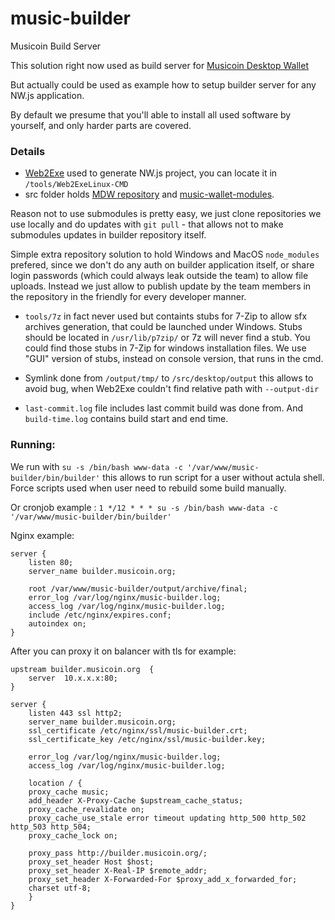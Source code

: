 # music-builder
Musicoin Build Server

This solution right now used as build server for [Musicoin Desktop Wallet](https://github.com/Musicoin/desktop)

But actually could be used as example how to setup builder server for any NW.js application.

By default we presume that you'll able to install all used software by yourself, and only harder parts are covered.

### Details

- [Web2Exe](https://github.com/jyapayne/Web2Executable) used to generate NW.js project, you can locate it in `/tools/Web2ExeLinux-CMD`
- src folder holds [MDW repository](https://github.com/Musicoin/desktop) and [music-wallet-modules](https://github.com/cryptofuture/music-wallet-modules).

Reason not to use submodules is pretty easy, we just clone repositories we use locally and do updates with `git pull` - that allows not to make submodules updates in builder repository itself. 

Simple extra repository solution to hold Windows and MacOS `node_modules` prefered, since we don't do any auth on builder application itself, or share login passwords (which could always leak outside the team) to allow file uploads. Instead we just allow to publish update by the team members in the repository in the friendly for every developer manner.

- `tools/7z` in fact never used but containts stubs for 7-Zip to allow sfx archives generation, that could be launched under Windows. Stubs should be located in `/usr/lib/p7zip/` or 7z will never find a stub. You could find those stubs in 7-Zip for windows installation files. We use "GUI" version of stubs, instead on console version, that runs in the cmd.

- Symlink done from `/output/tmp/` to `/src/desktop/output` this allows to avoid bug, when Web2Exe couldn't find relative path with `--output-dir`

- `last-commit.log` file includes last commit build was done from. And `build-time.log` contains build start and end time.

### Running:

We run with `su -s /bin/bash www-data -c '/var/www/music-builder/bin/builder'` this allows to run script for a user without actula shell. Force scripts used when user need to rebuild some build manually.

Or cronjob example : `1 */12 * * * su -s /bin/bash www-data -c '/var/www/music-builder/bin/builder'`

Nginx example:

```
server {
    listen 80;
    server_name builder.musicoin.org;

    root /var/www/music-builder/output/archive/final;
    error_log /var/log/nginx/music-builder.log;
    access_log /var/log/nginx/music-builder.log;
    include /etc/nginx/expires.conf;
    autoindex on;
}
```

After you can proxy it on balancer with tls for example:

```
upstream builder.musicoin.org  {
	server  10.x.x.x:80;
}

server {
	listen 443 ssl http2;
	server_name builder.musicoin.org;
	ssl_certificate /etc/nginx/ssl/music-builder.crt;
	ssl_certificate_key /etc/nginx/ssl/music-builder.key;

	error_log /var/log/nginx/music-builder.log;
	access_log /var/log/nginx/music-builder.log;

	location / {
	proxy_cache music;
	add_header X-Proxy-Cache $upstream_cache_status;
	proxy_cache_revalidate on;
	proxy_cache_use_stale error timeout updating http_500 http_502 http_503 http_504;
	proxy_cache_lock on;

	proxy_pass http://builder.musicoin.org/;
	proxy_set_header Host $host;
	proxy_set_header X-Real-IP $remote_addr;
	proxy_set_header X-Forwarded-For $proxy_add_x_forwarded_for;
	charset utf-8;
	}
}
```





